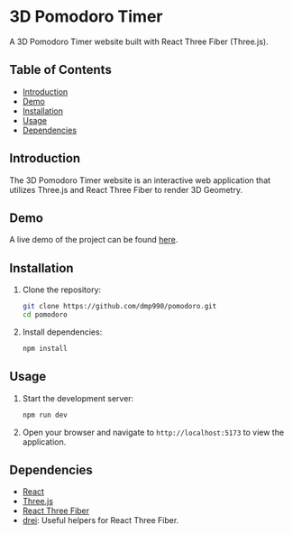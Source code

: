 # 3D Pomodoro Timer

A 3D Pomodoro Timer website built with React Three Fiber (Three.js).

## Table of Contents

- [Introduction](#introduction)
- [Demo](#demo)
- [Installation](#installation)
- [Usage](#usage)
- [Dependencies](#dependencies)

## Introduction

The 3D Pomodoro Timer website is an interactive web application that utilizes Three.js and React Three Fiber to render 3D Geometry.

## Demo

A live demo of the project can be found [here](https://pomodoro-ruby-ten.vercel.app/).

## Installation

1. Clone the repository:

   ```sh
   git clone https://github.com/dmp990/pomodoro.git
   cd pomodoro
   ```

2. Install dependencies:
   ```sh
   npm install
   ```

## Usage

1. Start the development server:

   ```sh
   npm run dev
   ```

2. Open your browser and navigate to `http://localhost:5173` to view the application.

## Dependencies

- [React](https://reactjs.org/)
- [Three.js](https://threejs.org/)
- [React Three Fiber](https://github.com/pmndrs/react-three-fiber)
- [drei](https://github.com/pmndrs/drei): Useful helpers for React Three Fiber.